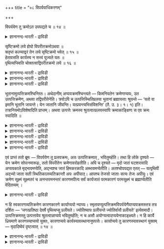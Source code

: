 +++
title = "०८ विपर्ययाधिकरणम्"

+++

विपर्ययेण तु क्रमोऽत उपपद्यते च ॥ १४ ॥  
<details><summary>ज्ञानानन्द-भारती - द्राविडी</summary>

विबर्ययेणदु: क्रमोअद उबबत्यदे स ॥ १४ ॥
</details>

सृष्टिक्रमो लये ज्ञेयो विपरीतक्रमोऽथवा ॥  
क्लृप्तं कल्प्याद्वरं तेन लये सृष्टिक्रमो भवेत् ॥ १५ ॥  
हेतावसति कार्यस्य न सत्त्वं युज्यते यतः ॥  
पृथिव्यप्स्विति चोक्तत्वाद्विपरीतक्रमो लये ॥ १६ ॥  
<details><summary>ज्ञानानन्द-भारती - द्राविडी</summary>

--वैयासिक-न्यायमाला
</details>

<details><summary>ज्ञानानन्द-भारती - द्राविडी</summary>

लयत्तिल् स्रुष्टियिलुळ्ळ वरिसैयॆऩ्ऱु तॆरिन्दु कॊळ्ळ वेण्डुमा? अल्लदु नेर्माऱाऩ वरिसैयॆऩ्ऱा? एऱ्पट्टिरुप्पदु एऱ्पडुत्त वेण्डियदै विड सिलाक्कियम्, आगैयाल् (एऱ्कऩवे एऱ्पट्टदायिरुक्किऱ) स्रुष्टियि लुळ्ळ वरिसैये लयत्तिऩिल् इरुक्कुम्।
</details>

<details><summary>ज्ञानानन्द-भारती - द्राविडी</summary>

कारणमायिरुप्पदु इल्लामल् पोय्विडुम् पोदु, कार्यत्तिऱ्कु इरुप्पु ऎऩ्बदु पॊरुन्दादु ऎऩ्बदिऩालुम्, "पिरुदिवी जलत्तिल्" ऎऩ्ऱु सॊल्लप् पट्टिरुप्पदि ऩालुम्, लयत्तिल् नेर्माऱाऩ वरिसैदाऩ्।
</details>

भूतानामुत्पत्तिक्रमश्चिन्तितः। अथेदानीम् अप्ययक्रमश्चिन्त्यते — किमनियतेन क्रमेणाप्ययः, उत उत्पत्तिक्रमेण, अथवा तद्विपरीतेनेति। त्रयोऽपि च उत्पत्तिस्थितिप्रलया भूतानां ब्रह्मायत्ताः श्रूयन्ते — ‘यतो वा इमानि भूतानि जायन्ते। येन जातानि जीवन्ति। यत्प्रयन्त्यभिसंविशन्ति’ (तै. उ. ३। १। १) इति। तत्रानियमोऽविशेषादिति प्राप्तम्। अथवा उत्पत्तेः क्रमस्य श्रुतत्वात्प्रलयस्यापि क्रमाकाङ्क्षिणः स एव क्रमः स्यादिति ॥

<details><summary>ज्ञानानन्द-भारती - द्राविडी</summary>

(पूदङ्गळ् उत्पत्तियाऩ वरिसैप्पडिये लयम् अडैगिऩ्ऱऩवा अल्लदु उत्पत्तिक्कु नेर्माऱाऩ वरिसैयिला ऎऩ्ऱु सन्देहम्। स्रुष्टियैच् चॊल्लुमिडत्तिल् आगासम्। वायु, तेजस्, जलम्, पिरुदिवि ऎऩ्ऱ वरिसै सॊल्लप्पट्टिरुक्किऱदु। लयत्तिल् वरिसैयैच् चॊल्लविल्लै। अदऱ्कुम् वरिसै तेवैप् पडुगिऱदु। आगैयाल् स्रुष्टि पिरगरणत्तिल् सुरुदियिल् सॊऩ्ऩ वरिसैयैये लयत्तिलुम् सेर्त्तुक्कॊळ्ळ वेण्डुमॆऩ्ऱु पूर्वबक्षम्।
</details>

<details><summary>ज्ञानानन्द-भारती - द्राविडी</summary>

सुरुदियिल् उत्पत्तिक्कुत्ताऩ् किरमम् सॊल्लि यिरुक्किऱदु। इदु लयत्तिऱ्कुप् पॊरुन्दाददाल् सेर्त्तुक् कॊळ्ळ मुडियादु। मलैमेल् उळ्ळ कोविलै तरिसिप्पदऱ्कुप् पोगिऱवर्गळ् पडिक्कट्टिल् ऎन्द वरिसैयिल् एऱिच्चॊल्गिऱार्गळो अदे वरिसैयिल् इऱङ्गि वरुवदिल्लै। इऱङ्गवुम् मुडियादु। मेलुम् स्रुष्टि किरमत्तिल् मुदलिल् उण्डाऩ आगासम् कारणम्। पिऩ्ऩाल् उण्डाऩ वायु कारियम्, सिरुष्टि किरमप्पडि लयम् ऎऩ्ऱु सॊऩ्ऩाल् कारियमाऩ वायु इरुक्कुम्बॊऴुदु आगासम् मुदलिल् नासमडैगिऱदॆऩ्ऱु सॊल्ल वेण्डुम्। इदु युक्तिक्कुम् अऩुबवत्तिऱ्कुम् पॊरुन्दादु। कारणम् अऴियुम्बॊऴुदु कारियम् तऩियाग इरुक्क मुडियादु। अदुवुम् अऴिन्दुविडुम्। मण् अऴियुम्बॊऴुदु अदऩ् कारियमाऩ कुडम् ऎप्पडि इरुक्कुम्? कारियमाऩ कुडम् उडैन्दु कारणमाऩ मण् मिञ्जियिरुप्पदै उलगिल् काण्गिऱोम्। आगैयाल् उत्पत्ति किरमत्तिऱ्कु नेर्माऱाऩ किरमत्तिल्दाऩ् लयम्।
</details>

<details><summary>ज्ञानानन्द-भारती - द्राविडी</summary>

पूदङ्गळुडैय उत्पत्ति वरिसै आलोसिक् कप्पट्टु विट्टदु। इऩि इप्पॊऴुदु लयत्तिऩ् वरिसै आलोसिक्कप्पडुगिऱदु। लयम् नियदमिल्लाद वरिसै यागवा? अल्लदु उत्पत्ति वरिसैप्पडिक्का? अल्लदु अदऱ्कु नेर्माऱाऩ वरिसैप्पडिक्का? ऎऩ्ऱु।
</details>

<details><summary>ज्ञानानन्द-भारती - द्राविडी</summary>

पूर्वबक्षम्: पूदङ्गळुडैय उत्पत्ति स्तिदि लयम् मूऩ्ऱुमे पिरह्मत्तिऱ्कु अदीऩमाग सॊल्लप् पडुगिऩ्ऱऩ। “ऎदिलिरुन्दे इन्द पूदङ्गळ् उण्डागिऩ् ऱऩवो, उण्डाऩवैगळ् ऎदिऩाल् जीविक्किऩ्ऱऩवो, ऎदै अडैगिऩ्ऱऩवो, पुगुन्दुगॊळ्ळुगिऩ्ऱऩवो" (तैत्तिरीय। III।१-१) ऎऩ्ऱु अङ्गे वित्तियासमिल्लाद तिऩाल्, नियमम् इल्लै ऎऩ्ऱु एऱ्पडुगिऱदु।
</details>

<details><summary>ज्ञानानन्द-भारती - द्राविडी</summary>

अल्लदु, उत्पत्तिक्कु वरिसै सॊल्लप्पट्टि रुप्पदाल्, पिरळयत्तिऱ्कु वरिसैयै विरुम्बुगिऱवऩुक्कु, अदे वरिसै इरुक्कलाम् ऎऩ्ऱु।
</details>

एवं प्राप्तं ततो ब्रूमः — विपर्ययेण तु प्रलयक्रमः, अतः उत्पत्तिक्रमात् , भवितुमर्हति। तथा हि लोके दृश्यते — येन क्रमेण सोपानमारूढः, ततो विपरीतेन क्रमेणावरोहतीति। अपि च दृश्यते — मृदो जातं घटशरावादि अप्ययकाले मृद्भावमप्येति, अद्भ्यश्च जातं हिमकरकादि अब्भावमप्येतीति। अतश्चोपपद्यत एतत् — यत्पृथिवी अद्भ्यो जाता सती स्थितिकालव्यतिक्रान्तौ अपः अपीयात्। आपश्च तेजसो जाताः सत्यः तेजः अपीयुः। एवं क्रमेण सूक्ष्मं सूक्ष्मतरं च अनन्तरमनन्तरं कारणमपीत्य सर्वं कार्यजातं परमकारणं परमसूक्ष्मं च ब्रह्माप्येतीति वेदितव्यम् ।

<details><summary>ज्ञानानन्द-भारती - द्राविडी</summary>

सित्तान्दम् : इव्विदम् एऱ्पडुम्बोदु अदऱ्कागच् चॊल्गिऱोम्। "इदिलिरुन्दु” उत्पत्तिक् किरमत्तिलिरुन्दु “माऱुदलागत्ताऩ्” पिरळयक्किरमम् इरुप्पदु न्यायम् ऎऩ्ऱु अप्पडियेयल्लवा उलगत्तिल् काणप्पडुगिऱदु। ऎन्द वरिसैयाग पडिक्कट्टै एऱिऩाऩो। अदऱ्कु नेर्माऱाऩ वरिसैयाग इऱङ्गुगिऱाऩ् ऎऩ्ऱु। मेलुम् मण्णिलिरुन्दु उण्डाऩ कुडम् सरावम् मुदलियदु लयगालत्तिल् मण् तऩ्मैयै अडैगिऱदु। जलत्तिलिरुन्दु उण्डाऩ पऩि आलङ्गट्टि मुदलियदु जलत्तऩ्मैयै अडैगिऱदु ऎऩ्ऱुम् पार्क्कप्पडुगिऱदु। आगैयिऩालुम् इदु पॊरुन्दुगिऱदु। ऎदिऩाल् पिरुदिवी जलत्तिलिरुन्दु उण्डाऩदागविरुक्किऱदो अदिऩाल् इरुप्पुक्कालम् ताण्डियदुम् जलत्तिल् लयिक्कुम् तेजसिलिरुन्दु उण्डाऩ जलमुम् तेजसै अडैयुम्। इव्विदम् वरिसैयाग सूक्ष्ममायुम् मिगवुम् सूक्ष्ममायुमुळ्ळ अडुत्तडुत्तुळ्ळ कारणत्तै अडैन्दु, ऎल्ला कार्य समूहमुम् परम कारणमायुम् परम सूक्ष्ममायुमुळ्ळ पिरह्मत्तै अडैगिऱदु ऎऩ्ऱु अऱिय वेण्डुम्।
</details>

न हि स्वकारणव्यतिक्रमेण कारणकारणे कार्याप्ययो न्याय्यः। स्मृतावप्युत्पत्तिक्रमविपर्ययेणैवाप्ययक्रमस्तत्र तत्र दर्शितः — ‘जगत्प्रतिष्ठा देवर्षे पृथिव्यप्सु प्रलीयते। ज्योतिष्यापः प्रलीयन्ते ज्योतिर्वायौ प्रलीयते’ इत्येवमादौ। उत्पत्तिक्रमस्तु उत्पत्तावेव श्रुतत्वान्नाप्यये भवितुमर्हति; न च असौ अयोग्यत्वादप्ययेनाकाङ्क्ष्यते। न हि कार्ये ध्रियमाणे कारणस्याप्ययो युक्तः, कारणाप्यये कार्यस्यावस्थानानुपपत्तेः। कार्याप्यये तु कारणस्यावस्थानं युक्तम् — मृदादिष्वेवं दृष्टत्वात् ॥ १४ ॥

<details><summary>ज्ञानानन्द-भारती - द्राविडी</summary>

तऩ्ऩुडैय कारणत्तैत् ताण्डि कारणत् तिऱ्कुम् कारणमायिरुप्पदिल्' कार्यत्तिऱ्कु लयम् ऎऩ्बदु न्यायमिल्लैयल्लवा! स्मिरुदियिलुम्गूड उत्पत्तिक् किरमत्तिऱ्कु विबरीदमागत्ताऩ् लयक्किरमम्। अङ्गङ्गु काट्टप्पट्टिरुक्किऱदु; "हे तेवरिषिये उलगम् निलैत्तिरुक्कुमिडमाऩ पिरुदिवी जलत्तिल् लयिक्किऱदु। जलम् ज्योदिसिल् लयिक्किऱदु, ज्योदिस् वायुविल् लयिक्किऱदु” ऎऩ्बदु मुदलियदिल्।
</details>

<details><summary>ज्ञानानन्द-भारती - द्राविडी</summary>

उत्पत्तिक्किरमम् उत्पत्तियिलेये सॊल्लप् पट्टिरुप्पदाल्, लयत्तिल् इरुप्पदु न्यायमिल्लै। इदु तगुदियऱ्ऱदालुम् लयत्तिऩाल् विरुम्बप्पडविल्लै। कार्यम् इरुक्कुम् पोदु कारणत्तिऱ्कु लयम् ऎऩ्बदु युक्तमिल्लैयल्लवा! कारणम् लयित्तुविट्टाल् कार्यम् इरुप्पदे पॊरुन्दाददिऩाल् कार्यम् लयमडैन्दु विट्टालो कारणमिरुप्पदु युक्तम्, मण् मुदलिय वैगळिल् इव्विदम् काणप्पडुवदाल्।
</details>

